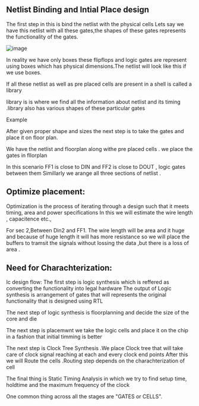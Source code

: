 Netlist Binding and Intial Place design
--
The first step in this is bind the netlist with the physical cells 
Lets say we have this netlist with all these gates,the shapes of these gates represents the functionality of the gates.

![image](https://github.com/user-attachments/assets/19e03a36-f395-465a-ba68-c5a5885e9227)

In reality we have only boxes these flipflops and logic gates are represent using boxes which has physical dimensions.The netlist will look like this if we use boxes.


If all these netlist as well as pre placed cells are present in a shell is called a library 

library is is where we find all the information about netlist and its timing .library also has various shapes of these particular gates 

Example


 After given proper shape and sizes the next step is to take the gates and place it on floor plan.

 We have the netlist and floorplan along withe pre placed cells . we place the gates in fllorplan

 In this scenario  FF1 is close to DIN and FF2 is close to DOUT , logic gates between them Simillarly we arange all three sections of netlist .


 Optimize placement:
 --
Optimization is the process of iterating through a design such that it meets timing, area and power specifications
In this we will estimate the wire length , capacitence etc.,

For sec 2,Between Din2 and FF1. The wire length will be area and it huge and because of huge length it will has more resistance so we will place the buffers to tramsit the signals without lossing the data ,but there is a loss of area .





Need for Charachterization:
---
Ic design flow:
The first step is logic synthesis which is reffered as converting the functionality into legal hardware
The output of Logic synthesis is arrangement of gates that will represents the original functionality that is designed using RTL

The next step  of logic synthesis is floorplanning and decide the size of the core and die

The next step is placemwnt we take the logic cells and place it on the chip in a fashion that initial timming is better

The next step is Clock Tree Synthesis .We place Clock tree that will take care of clock signal reaching at each and every clock end points
After this we will Route the cells .Routing step depends on the charachterization of cell

The final thing is Static Timing Analysis in which we try to find setup time, holdtime and the maximum frequency of the clock 


One common thing across all the stages are "GATES or CELLS".


 
